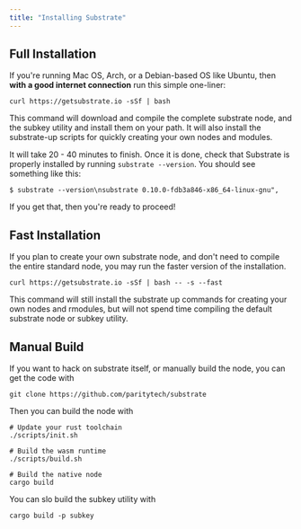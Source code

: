 ```yaml
---
title: "Installing Substrate"
---
```


## Full Installation

If you're running Mac OS, Arch, or a Debian-based OS like Ubuntu, then **with a good internet connection** run this simple one-liner:

```shell
curl https://getsubstrate.io -sSf | bash
```

This command will download and compile the complete substrate node, and the subkey utility and install them on your path. It will also install the substrate-up scripts for quickly creating your own nodes and modules.

It will take 20 - 40 minutes to finish. Once it is done, check that Substrate is properly installed by running `substrate --version`. You should see something like this:
```
$ substrate --version\nsubstrate 0.10.0-fdb3a846-x86_64-linux-gnu",
```

If you get that, then you're ready to proceed!

## Fast Installation

If you plan to create your own substrate node, and don't need to compile the entire standard node, you may run the faster version of the installation.

```shell
curl https://getsubstrate.io -sSf | bash -- -s --fast
```

This command will still install the substrate up commands for creating your own nodes and rmodules, but will not spend time compiling the default substrate node or subkey utility.

## Manual Build

If you want to hack on substrate itself, or manually build the node, you can get the code with
```
git clone https://github.com/paritytech/substrate
```

Then you can build the node with
```
# Update your rust toolchain
./scripts/init.sh

# Build the wasm runtime
./scripts/build.sh

# Build the native node
cargo build
```

You can slo build the subkey utility with
```
cargo build -p subkey
```
